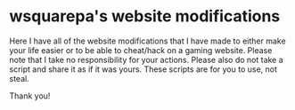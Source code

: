 # wsquarepa's website modifications
Here I have all of the website modifications that I have made to either make your life easier or to be able to cheat/hack on a gaming website.
Please note that I take no responsibility for your actions.
Please also do not take a script and share it as if it was yours. These scripts are for you to use, not steal.

Thank you!
